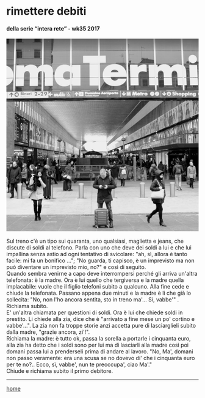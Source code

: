 # rimettere debiti  

#### della serie “intera rete” - wk35 2017  
![](/interarete120.png "Roma Termini - lato via Marsala") 
  
Sul treno c'è un tipo sui quaranta, uno qualsiasi, maglietta e jeans, che discute di soldi al telefono. Parla con uno che deve dei soldi a lui e che lui impallina senza astio ad ogni tentativo di svicolare: "ah, sì, allora è tanto facile: mi fa un bonifico ..."; "No guarda, ti capisco, è un imprevisto ma non può diventare un imprevisto mio, no?" e così di seguito.  
Quando sembra venirne a capo deve interrompersi perché gli arriva un'altra telefonata: è la madre. Ora è lui quello che tergiversa e la madre quella implacabile: vuole che il figlio telefoni subito a qualcuno. Alla fine cede e chiude la telefonata. Passano appena due minuti e la madre è li che già lo sollecita: "No, non l'ho ancora sentita, sto in treno ma'... Sì, vabbe'" . Richiama subito.   
E' un'altra chiamata per questioni di soldi. Ora è lui che chiede soldi in prestito. Li chiede alla zia, dice che è "arrivato a fine mese un po' cortino e vabbe'...". La zia non fa troppe storie anzi accetta pure di lasciarglieli subito dalla madre, "grazie ancora, zi'!".  
Richiama la madre: è tutto ok, passa la sorella a portarle i cinquanta euro, alla zia ha detto che i soldi sono per lui ma di lasciarli alla madre così poi domani passa lui a prenderseli prima di andare al lavoro. "No, Ma', domani non passo veramente: era una scusa se no dovevo di' che i cinquanta euro per te no?.. Ecco, sì, vabbe', nun te preoccupa', ciao Ma'."  
Chiude e richiama subito il primo debitore.  
  
---
[home](/interarete.md)  
